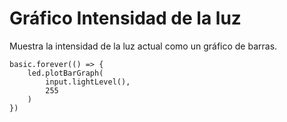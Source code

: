# Gráfico Intensidad de la luz

Muestra la intensidad de la luz actual como un gráfico de barras.

```blocks
basic.forever(() => {
    led.plotBarGraph(
        input.lightLevel(),
        255
    )
})
```